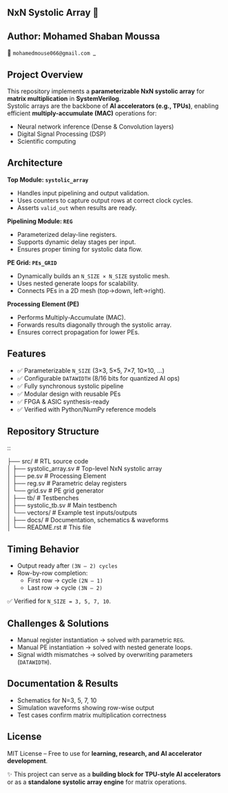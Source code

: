 NxN Systolic Array 🚀
---
Author: **Mohamed Shaban Moussa**  
---
📧 `mohamedmouse066@gmail.com `_  

Project Overview
----------------
This repository implements a **parameterizable NxN systolic array** for **matrix multiplication** in **SystemVerilog**.  
Systolic arrays are the backbone of **AI accelerators (e.g., TPUs)**, enabling efficient **multiply-accumulate (MAC)** operations for:

- Neural network inference (Dense & Convolution layers)  
- Digital Signal Processing (DSP)  
- Scientific computing  

Architecture
------------
**Top Module: ``systolic_array``**

- Handles input pipelining and output validation.  
- Uses counters to capture output rows at correct clock cycles.  
- Asserts ``valid_out`` when results are ready.  

**Pipelining Module: ``REG``**

- Parameterized delay-line registers.  
- Supports dynamic delay stages per input.  
- Ensures proper timing for systolic data flow.  

**PE Grid: ``PEs_GRID``**

- Dynamically builds an ``N_SIZE × N_SIZE`` systolic mesh.  
- Uses nested generate loops for scalability.  
- Connects PEs in a 2D mesh (top→down, left→right).  

**Processing Element (PE)**

- Performs Multiply-Accumulate (MAC).  
- Forwards results diagonally through the systolic array.  
- Ensures correct propagation for lower PEs.  

Features
--------
- ✅ Parameterizable ``N_SIZE`` (3×3, 5×5, 7×7, 10×10, …)  
- ✅ Configurable ``DATAWIDTH`` (8/16 bits for quantized AI ops)  
- ✅ Fully synchronous systolic pipeline  
- ✅ Modular design with reusable PEs  
- ✅ FPGA & ASIC synthesis-ready  
- ✅ Verified with Python/NumPy reference models  

Repository Structure
--------------------
::

   ├── src/                   # RTL source code  
   │   ├── systolic_array.sv  # Top-level NxN systolic array  
   │   ├── pe.sv              # Processing Element  
   │   ├── reg.sv             # Parametric delay registers  
   │   └── grid.sv            # PE grid generator  
   │
   ├── tb/                    # Testbenches  
   │   ├── systolic_tb.sv     # Main testbench  
   │   └── vectors/           # Example test inputs/outputs  
   │
   ├── docs/                  # Documentation, schematics & waveforms  
   │
   └── README.rst             # This file  
 

Timing Behavior
---------------
- Output ready after ``(3N – 2) cycles``  
- Row-by-row completion:  
  - First row → cycle ``(2N – 1)``  
  - Last row → cycle ``(3N – 2)``  

✅ Verified for ``N_SIZE = 3, 5, 7, 10``.  

Challenges & Solutions
----------------------
- Manual register instantiation → solved with parametric ``REG``.  
- Manual PE instantiation → solved with nested generate loops.  
- Signal width mismatches → solved by overwriting parameters (``DATAWIDTH``).  

Documentation & Results
-----------------------
- Schematics for N=3, 5, 7, 10  
- Simulation waveforms showing row-wise output  
- Test cases confirm matrix multiplication correctness  

License
-------
MIT License – Free to use for **learning, research, and AI accelerator development**.  

✨ This project can serve as a **building block for TPU-style AI accelerators** or as a **standalone systolic array engine** for matrix operations.  
